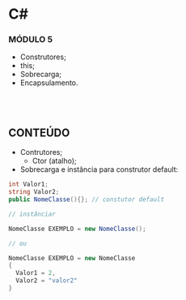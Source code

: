 # C#
### MÓDULO 5
- Construtores;
- this;
- Sobrecarga;
- Encapsulamento.

<br><br>

## CONTEÚDO
- Contrutores;
  - Ctor (atalho);
- Sobrecarga e instância para construtor default:
~~~C#
int Valor1;
string Valor2;
public NomeClasse(){}; // constutor default

// instânciar 

NomeClasse EXEMPLO = new NomeClasse();

// ou

NomeClasse EXEMPLO = new NomeClasse
{
  Valor1 = 2,
  Valor2 = "valor2"
}

